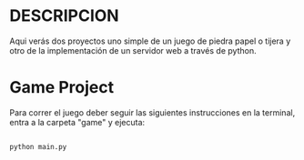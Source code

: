 # DESCRIPCION
Aqui verás dos proyectos uno simple de un juego de piedra papel o tijera y otro de la implementación de un servidor web a través de python.

# Game Project

Para correr el juego deber seguir las siguientes instrucciones en la terminal, entra a la carpeta "game" y ejecuta:

```sh

python main.py

```


